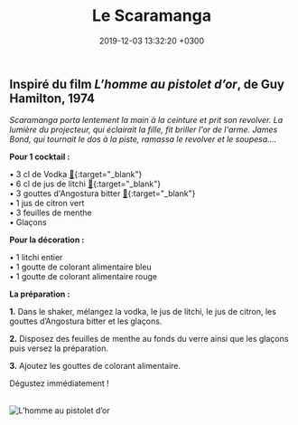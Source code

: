 ﻿---
layout: post
title: Le Scaramanga
date: 2019-12-03 13:32:20 +0300
description: You’ll find this post in your `_posts` directory. Go ahead and edit it and re-build the site to see your changes. # Add post description (optional)
img: scaramanga.png # Add image post (optional)
imgmini : scaramanga-mini.png
tags: [L’Homme au pistolet d’or]
author: # Add name author (optional)
---
## Inspiré du film *L’homme au pistolet d’or*, de Guy Hamilton, 1974

*Scaramanga porta lentement la main à la ceinture et prit son revolver. La lumière du projecteur, qui éclairait la fille, fit briller l'or de l'arme. James Bond, qui tournait le dos à la piste, ramassa le revolver et le soupesa....*<br>

**Pour 1 cocktail :**

• 3 cl de Vodka [🛒](https://www.amazon.fr/gp/product/B004JV7SQA/ref=as_li_qf_asin_il_tl?ie=UTF8&tag=leplateau-21&creative=6746&linkCode=as2&creativeASIN=B004JV7SQA&linkId=d06c7d439f8412beeb0a02c4b1dc53cf){:target="_blank"}<br>
• 6 cl de jus de litchi [🛒](https://www.amazon.fr/gp/product/B004CNX1XO/ref=as_li_qf_asin_il_tl?ie=UTF8&tag=leplateau-21&creative=6746&linkCode=as2&creativeASIN=B004CNX1XO&linkId=440f499a9ff089466882453158ae4182){:target="_blank"}<br>
• 3 gouttes d'Angostura bitter [🛒](https://www.amazon.fr/gp/product/B00576SHBQ/ref=as_li_qf_asin_il_tl?ie=UTF8&tag=leplateau-21&creative=6746&linkCode=as2&creativeASIN=B00576SHBQ&linkId=80542f660ed7e2b7078686caa42aa28e){:target="_blank"} <br>
• 1 jus de citron vert <br>
• 3 feuilles de menthe <br>
• Glaçons <br>

**Pour la décoration :**

• 1 litchi entier <br>
• 1 goutte de colorant alimentaire bleu <br>
• 1 goutte de colorant alimentaire rouge <br>

**La préparation :**

**1.** Dans le shaker, mélangez la vodka, le jus de litchi, le jus de citron, les gouttes d’Angostura bitter et les glaçons.

**2.** Disposez des feuilles de menthe au fonds du verre ainsi que les glaçons puis versez la préparation.

**3.** Ajoutez les gouttes de colorant alimentaire.


Dégustez immédiatement ! <br><br>

![L’homme au pistolet d’or]({{site.baseurl}}/assets/img/pistolet.jpg)
